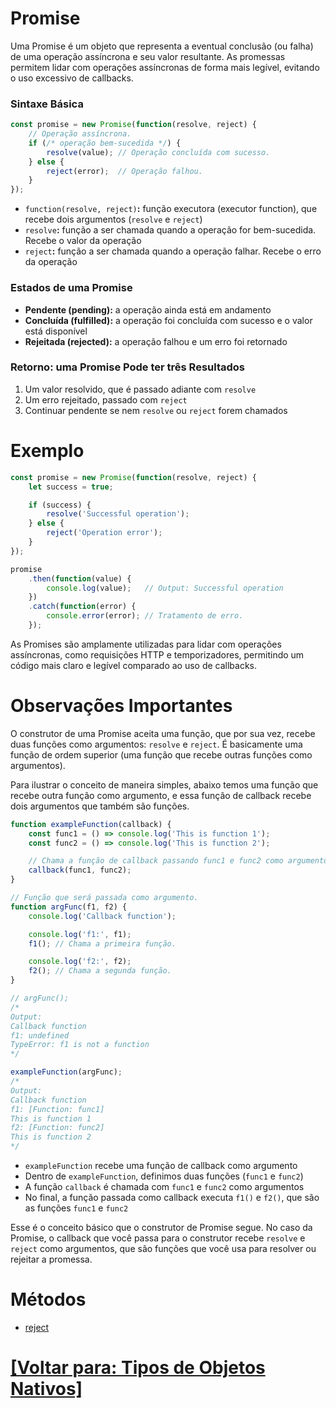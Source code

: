 # Promise

Uma Promise é um objeto que representa a eventual conclusão (ou falha) de uma operação assíncrona e seu valor resultante. As promessas permitem lidar com operações assíncronas de forma mais legível, evitando o uso excessivo de callbacks.

### Sintaxe Básica

```JavaScript
const promise = new Promise(function(resolve, reject) {
    // Operação assíncrona.
    if (/* operação bem-sucedida */) {
        resolve(value); // Operação concluída com sucesso.
    } else {
        reject(error);  // Operação falhou.
    }
});
```

- `function(resolve, reject)`**:** função executora (executor function), que recebe dois argumentos (`resolve` e `reject`)
- `resolve`**:** função a ser chamada quando a operação for bem-sucedida. Recebe o valor da operação
- `reject`**:** função a ser chamada quando a operação falhar. Recebe o erro da operação

### Estados de uma Promise

- **Pendente (pending):** a operação ainda está em andamento
- **Concluída (fulfilled):** a operação foi concluída com sucesso e o valor está disponível
- **Rejeitada (rejected):** a operação falhou e um erro foi retornado

### Retorno: uma Promise Pode ter três Resultados

1. Um valor resolvido, que é passado adiante com `resolve`
2. Um erro rejeitado, passado com `reject`
3. Continuar pendente se nem `resolve` ou `reject` forem chamados

# Exemplo

```JavaScript
const promise = new Promise(function(resolve, reject) {
    let success = true;

    if (success) {
        resolve('Successful operation');
    } else {
        reject('Operation error');
    }
});

promise
    .then(function(value) {
        console.log(value);   // Output: Successful operation
    })
    .catch(function(error) {
        console.error(error); // Tratamento de erro.
    });
```

As Promises são amplamente utilizadas para lidar com operações assíncronas, como requisições HTTP e temporizadores, permitindo um código mais claro e legível comparado ao uso de callbacks.

# Observações Importantes

O construtor de uma Promise aceita uma função, que por sua vez, recebe duas funções como argumentos: `resolve` e `reject`. É basicamente uma função de ordem superior (uma função que recebe outras funções como argumentos).

Para ilustrar o conceito de maneira simples, abaixo temos uma função que recebe outra função como argumento, e essa função de callback recebe dois argumentos que também são funções.

```JavaScript
function exampleFunction(callback) {
    const func1 = () => console.log('This is function 1');
    const func2 = () => console.log('This is function 2');

    // Chama a função de callback passando func1 e func2 como argumentos.
    callback(func1, func2);
}

// Função que será passada como argumento.
function argFunc(f1, f2) {
    console.log('Callback function');

    console.log('f1:', f1);
    f1(); // Chama a primeira função.

    console.log('f2:', f2);
    f2(); // Chama a segunda função.
}

// argFunc();
/*
Output:
Callback function
f1: undefined
TypeError: f1 is not a function
*/

exampleFunction(argFunc);
/*
Output:
Callback function
f1: [Function: func1]
This is function 1
f2: [Function: func2]
This is function 2
*/
```

- `exampleFunction` recebe uma função de callback como argumento
- Dentro de `exampleFunction`, definimos duas funções (`func1` e `func2`)
- A função `callback` é chamada com `func1` e `func2` como argumentos
- No final, a função passada como callback executa `f1()` e `f2()`, que são as funções `func1` e `func2`

Esse é o conceito básico que o construtor de Promise segue. No caso da Promise, o callback que você passa para o construtor recebe `resolve` e `reject` como argumentos, que são funções que você usa para resolver ou rejeitar a promessa.

# Métodos

- [reject](./reject.md)

# [[Voltar para: Tipos de Objetos Nativos]](../tipos-objetos-nativos.md)